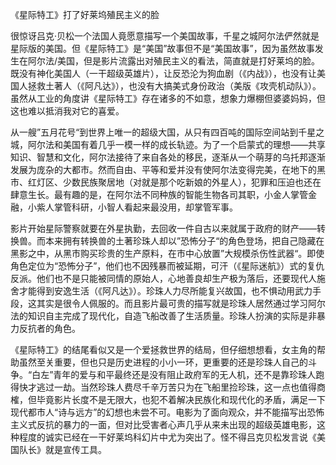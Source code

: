 《星际特工》打了好莱坞殖民主义的脸

很惊讶吕克·贝松一个法国人竟愿意描写一个美国故事，千星之城阿尔法俨然就是星际版的美国。但《星际特工》是“美国”故事但不是“美国故事”，因为虽然故事发生在阿尔法/美国，但是影片流露出对殖民主义的看法，简直就是打好莱坞的脸。既没有神化美国人（一干超级英雄片），让反恐沦为狗血剧（《内战》），也没有让美国人拯救土著人（《阿凡达》），也没有大搞美式身份政治（美版《攻壳机动队》）。虽然从工业的角度讲《星际特工》存在诸多的不如意，想象力爆棚但婆婆妈妈，但这也难以抵消我对它的喜爱。

从一艘”五月花号“到世界上唯一的超级大国，从只有四百吨的国际空间站到千星之城，阿尔法和美国有着几乎一模一样的成长轨迹。为了一个启蒙式的理想——共享知识、智慧和文化，阿尔法接待了来自各处的移民，逐渐从一个萌芽的乌托邦逐渐发展为庞杂的大都市。然而自由、平等和爱并没有使阿尔法变得完美，在地下的黑市、红灯区、少数民族聚居地（对就是那个吃新娘的外星人），犯罪和压迫也还在肆意生长。最有趣的是，在阿尔法不同种族的智能生物各司其职，小金人掌管金融，小紫人掌管科研，小智人看起来最没用，却掌管军事。

影片开始星际警察就要在外星执勤，去回收一件自古以来就属于政府的财产——转换兽。而本来拥有转换兽的土著珍珠人却以”恐怖分子“的角色登场，把自己隐藏在黑影之中，从黑市购买珍贵的生产原料，在市中心放置”大规模杀伤性武器“。即使角色定位为“恐怖分子”，他们也不因残暴而被延期，可汗（《星际迷航》）式的复仇反派。他们也不是只能被同情的原始人，心地善良却生产极为落后，还要现代人施舍才能得到安逸生活（《阿凡达》）。珍珠人力尽所能复兴故国，也不惧动用武力手段，这其实是很令人佩服的。而且影片最可贵的描写就是珍珠人居然通过学习阿尔法的知识自主完成了现代化，自造飞船改善了生活质量。珍珠人扮演的实际是非暴力反抗者的角色。

《星际特工》的结尾看似又是一个爱拯救世界的结局，但仔细想想看，女主角的帮助虽然至关重要，但也只是历史进程的小小一环，更重要的还是珍珠人自己的斗争。“白左”青年的爱与和平最终还是没有阻止政府军的无人机，还不是靠珍珠人跑得快才逃过一劫。当然珍珠人费尽千辛万苦只为在飞船里捡珍珠，这一点也值得商榷，但毕竟影片长度不是无限大，也犯不着解决民族化和现代化的矛盾，满足一下现代都市人“诗与远方”的幻想也未尝不可。电影为了面向观众，并不能描写出恐怖主义式反抗的暴力的一面，但对比受害者心声几乎从来未出现的超级英雄电影，这种程度的诚实已经在一干好莱坞科幻片中尤为突出了。怪不得吕克贝松发言说《美国队长》就是宣传工具。



